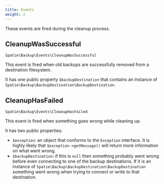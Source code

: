 ```yaml
---
title: Events
weight: 2
---
```


These events are fired during the cleanup process.

## CleanupWasSuccessful

`Spatie\Backup\Events\CleanupWasSuccessful`

This event is fired when old backups are successfully removed from a destination filesystem.

It has one public property `$backupDestination` that contains an instance of `Spatie\Backup\BackupDestination\BackupDestination`.

## CleanupHasFailed

`Spatie\Backup\Events\CleanupHasFailed`

This event is fired when something goes wrong while cleaning up.

It has two public properties:

- `$exception`: an object that conforms to the `Exception` interface. It is highly likely that `$exception->getMessage()` will return more information on what went wrong.
- `$backupDestination`: if this is `null` then something probably went wrong before even connecting to one of the backup destinations. If it is an instance of `Spatie\Backup\BackupDestination\BackupDestination` something went wrong when trying to connect or
write to that destination.
